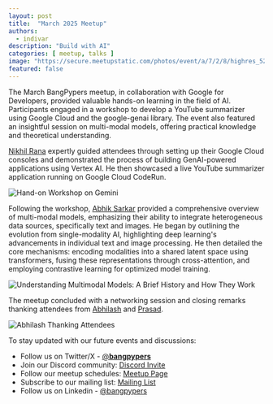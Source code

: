 ```yaml
---
layout: post
title:  "March 2025 Meetup"
authors: 
  - indivar
description: "Build with AI"
categories: [ meetup, talks ]
image: "https://secure.meetupstatic.com/photos/event/a/7/2/8/highres_526782792.webp"
featured: false
---
```


The March BangPypers meetup, in collaboration with Google for Developers, provided valuable hands-on learning in the field of AI. Participants engaged in a workshop to develop a YouTube summarizer using Google Cloud and the google-genai library. The event also featured an insightful session on multi-modal models, offering practical knowledge and theoretical understanding.

[Nikhil Rana](https://www.linkedin.com/in/nikhilrana9/) expertly guided attendees through setting up their Google Cloud consoles and demonstrated the process of building GenAI-powered applications using Vertex AI. He then showcased a live YouTube summarizer application running on Google Cloud CodeRun.

![Hand-on Workshop on Gemini](https://secure.meetupstatic.com/photos/event/a/7/4/7/highres_526782823.webp "Hand-on Workshop on Gemini")

Following the workshop, [Abhik Sarkar](https://www.linkedin.com/in/abhiksark/) provided a comprehensive overview of multi-modal models, emphasizing their ability to integrate heterogeneous data sources, specifically text and images. He began by outlining the evolution from single-modality AI, highlighting deep learning's advancements in individual text and image processing. He then detailed the core mechanisms: encoding modalities into a shared latent space using transformers, fusing these representations through cross-attention, and employing contrastive learning for optimized model training.

![Understanding Multimodal Models: A Brief History and How They Work](https://secure.meetupstatic.com/photos/event/a/7/6/a/highres_526782858.webp "Understanding Multimodal Models: A Brief History and How They Work")

The meetup concluded with a networking session and closing remarks thanking attendees from [Abhilash](https://www.linkedin.com/in/nvs-abhilash/) and [Prasad](https://www.linkedin.com/in/prasad-seth-672404b4/).

![Abhilash Thanking Attendees](https://secure.meetupstatic.com/photos/event/a/7/3/2/highres_526782802.webp "Abhilash Thanking Attendees")

To stay updated with our future events and discussions:
- Follow us on Twitter/X - [@__bangpypers__](https://twitter.com/__bangpypers__)
- Join our Discord community: [Discord Invite](https://discord.gg/Tnhbqh33zd)
- Follow our meetup schedules: [Meetup Page](https://www.meetup.com/BangPypers/)
- Subscribe to our mailing list: [Mailing List](https://mail.python.org/mailman/listinfo/bangpypers) 
- Follow us on Linkedin - [@bangpypers](https://www.linkedin.com/company/bangpypers)